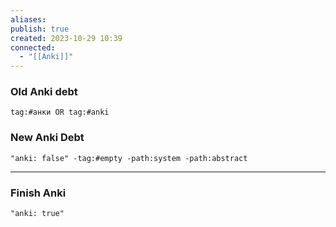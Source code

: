 ```yaml
---
aliases: 
publish: true
created: 2023-10-29 10:39
connected:
  - "[[Anki]]"
---
```


### Old Anki debt
```query
tag:#анки OR tag:#anki
```


### New Anki Debt
```query
"anki: false" -tag:#empty -path:system -path:abstract
```




---
### Finish Anki
```query
"anki: true"
```